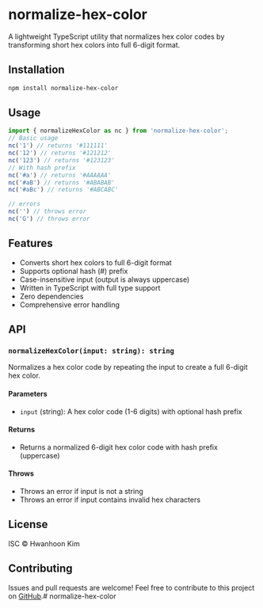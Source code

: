 # normalize-hex-color

A lightweight TypeScript utility that normalizes hex color codes by transforming short hex colors into full 6-digit format.

## Installation

```bash
npm install normalize-hex-color
```

## Usage

```typescript
import { normalizeHexColor as nc } from 'normalize-hex-color';
// Basic usage
nc('1') // returns '#111111'
nc('12') // returns '#121212'
nc('123') // returns '#123123'
// With hash prefix
nc('#a') // returns '#AAAAAA'
nc('#aB') // returns '#ABABAB'
nc('#aBc') // returns '#ABCABC'

// errors
nc('') // throws error
nc('G') // throws error
```

## Features

- Converts short hex colors to full 6-digit format
- Supports optional hash (#) prefix
- Case-insensitive input (output is always uppercase)
- Written in TypeScript with full type support
- Zero dependencies
- Comprehensive error handling

## API

### `normalizeHexColor(input: string): string`

Normalizes a hex color code by repeating the input to create a full 6-digit hex color.

#### Parameters

- `input` (string): A hex color code (1-6 digits) with optional hash prefix

#### Returns

- Returns a normalized 6-digit hex color code with hash prefix (uppercase)

#### Throws

- Throws an error if input is not a string
- Throws an error if input contains invalid hex characters

## License

ISC © Hwanhoon Kim

## Contributing

Issues and pull requests are welcome! Feel free to contribute to this project on [GitHub](https://github.com/kimhwanhoon/normalize-hex-color).# normalize-hex-color

